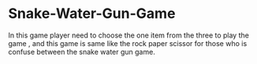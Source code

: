# Snake-Water-Gun-Game
In this game player need to choose the one item from the three to play the game , and this game is same like the rock paper scissor for those who is confuse between the snake water gun game.
